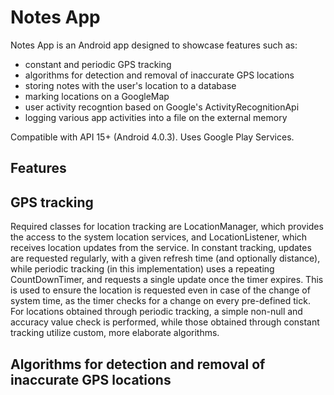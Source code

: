 # Notes App

Notes App is an Android app designed to showcase features such as:

* constant and periodic GPS tracking
* algorithms for detection and removal of inaccurate GPS locations
* storing notes with the user's location to a database 
* marking locations on a GoogleMap 
* user activity recogntion based on Google's ActivityRecognitionApi
* logging various app activities into a file on the external memory

Compatible with API 15+ (Android 4.0.3). Uses Google Play Services.

## Features

## GPS tracking

Required classes for location tracking are LocationManager, which provides the access to the system location services, and LocationListener, which receives location updates from the service. In constant tracking, updates are requested regularly, with a given refresh time (and optionally distance), while periodic tracking (in this implementation) uses a repeating CountDownTimer, and requests a single update once the timer expires. This is used to ensure the location is requested even in case of the change of system time, as the timer checks for a change on every pre-defined tick. For locations obtained through periodic tracking, a simple non-null and accuracy value check is performed, while those obtained through constant tracking utilize custom, more elaborate algorithms.

## Algorithms for detection and removal of inaccurate GPS locations
